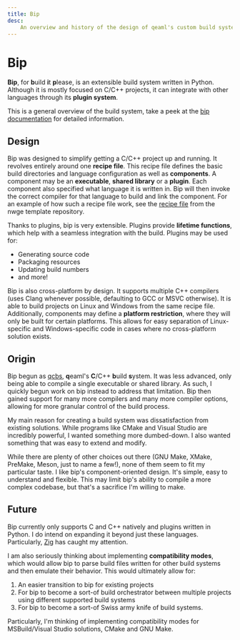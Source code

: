 ```yaml
---
title: Bip
desc:
    An overview and history of the design of qeaml's custom build system, bip.
---
```


# Bip

**Bip**, for **b**uild **i**t **p**lease, is an extensible build system written
in Python. Although it is mostly focused on C/C++ projects, it can integrate
with other languages through its **plugin system**.

This is a general overview of the build system, take a peek at the [bip
documentation] for detailed information.

## Design

Bip was designed to simplify getting a C/C++ project up and running. It revolves
entirely around one **recipe file**. This recipe file defines the basic build
directories and language configuration as well as **components**. A component
may be an **executable**, **shared library** or a **plugin**. Each component
also specified what language it is written in. Bip will then invoke the correct
compiler for that language to build and link the component. For an example of
how such a recipe file work, see the [recipe file][nwge-template recipe] from
the nwge template repository.

Thanks to plugins, bip is very extensible. Plugins provide **lifetime
functions**, which help with a seamless integration with the build. Plugins may
be used for:

* Generating source code
* Packaging resources
* Updating build numbers
* and more!

Bip is also cross-platform by design. It supports multiple C++ compilers (uses
Clang whenever possible, defaulting to GCC or MSVC otherwise). It is able to
build projects on Linux and Windows from the same recipe file. Additionally,
components may define a **platform restriction**, where they will only be built
for certain platforms. This allows for easy separation of Linux-specific and
Windows-specific code in cases where no cross-platform solution exists.

## Origin

Bip begun as [qcbs], **q**eaml's **C**/C++ **b**uild **s**ystem. It was less
advanced, only being able to compile a single executable or shared library. As
such, I quickly begun work on bip instead to address that limitation. Bip then
gained support for many more compilers and many more compiler options, allowing
for more granular control of the build process.

My main reason for creating a build system was dissatisfaction from existing
solutions. While programs like CMake and Visual Studio are incredibly powerful,
I wanted something more dumbed-down. I also wanted something that was easy to
extend and modify.

While there are plenty of other choices out there (GNU Make, XMake, PreMake,
Meson, just to name a few!), none of them seem to fit my particular taste.
I like bip's component-oriented design. It's simple, easy to understand and
flexible. This may limit bip's ability to compile a more complex codebase, but
that's a sacrifice I'm willing to make.

## Future

Bip currently only supports C and C++ natively and plugins written in Python. I
do intend on expanding it beyond just these languages. Particularly, [Zig] has
caught my attention.

I am also seriously thinking about implementing **compatibility modes**, which
would allow bip to parse build files written for other build systems and then
emulate their behavior. This would ultimately allow for:

1. An easier transition to bip for existing projects
2. For bip to become a sort-of build orchestrator between multiple projects
   using different supported build systems
3. For bip to become a sort-of Swiss army knife of build systems.

Particularly, I'm thinking of implementing compatibility modes for
MSBuild/Visual Studio solutions, CMake and GNU Make.

[bip documentation]:
    https://github.com/qeaml/bip/tree/main/doc
[nwge-template recipe]:
    https://github.com/qeaml/nwge-template/blob/main/recipe.toml
[qcbs]: https://github.com/qeaml/bs
[Zig]: https://ziglang.org
